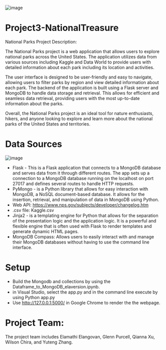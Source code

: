 ![image](https://user-images.githubusercontent.com/112281976/212208518-739cb1d6-3d86-4f1c-a676-d7ad680e983c.png)




# Project3-NationalTreasure

National Parks Project Description: 

The National Parks project is a web application that allows users to explore national parks across the United States. The application utilizes data from various sources including Kaggle and Data World to provide users with detailed information about each park including its location and activities.

The user interface is designed to be user-friendly and easy to navigate, allowing users to filter parks by region and view detailed information about each park. The backend of the application is built using a Flask server and MongoDB to handle data storage and retrieval. This allows for efficient and seamless data retrieval, providing users with the most up-to-date information about the parks.

Overall, the National Parks project is an ideal tool for nature enthusiasts, hikers, and anyone looking to explore and learn more about the national parks of the United States and territories.

# Data Sources

![image](https://user-images.githubusercontent.com/112281976/212980580-fbd127a3-cb95-4da6-95d2-337f83b97497.png)


* Flask - This is a Flask application that connects to a MongoDB database and serves data from it through different routes. The app sets up a connection to a MongoDB           database running on the localhost on port 27017 and defines several routes to handle HTTP requests.  
* PyMongo - is a Python library that allows for easy interaction with MongoDB, a NoSQL document-based database. It allows for the insertion, retrieval, and                       manipulation of data in MongoDB using Python.
* Web API:  https://www.nps.gov/subjects/developer/changelog.htm
* .csv file: Kaggle.csv
* Jinja2 -  is a templating engine for Python that allows for the separation of the presentation logic and the application logic. It is a powerful and flexible engine             that is often used with Flask to render templates and generate dynamic HTML pages.
* MongoDB Compass: Allows users to easily interact with and manage their MongoDB databases without having to use the command line interface.

# Setup

* Build the Mongodb and collections by using the Dataframe_to_MongoDB_elaversion.ipynb.
* in Visual Studio, select the app.py and in the command line execute by using Python app.py
* Use http://127.0.0.1:5000/ in Google Chrome to render the the webpage. 

# Project Team:

The project team includes Elamathi Elangovan, Glenn Purcell, Qianna Xu, Wilson Chira, and Yuteng Zhang.




